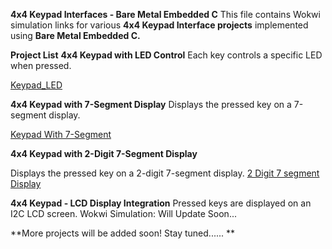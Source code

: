 **4x4 Keypad Interfaces - Bare Metal Embedded C**
This file contains Wokwi simulation links for various **4x4 Keypad Interface projects** implemented using **Bare Metal Embedded C.**


**Project List**
**4x4 Keypad with LED Control**
Each key controls a specific LED when pressed.

[Keypad_LED](https://wokwi.com/projects/424044059555426305)

**4x4 Keypad with 7-Segment Display**
Displays the pressed key on a 7-segment display.

[Keypad With 7-Segment](https://wokwi.com/projects/424159777963196417)

**4x4 Keypad with 2-Digit 7-Segment Display**

Displays the pressed key on a 2-digit 7-segment display.
[2 Digit 7 segment Display](https://wokwi.com/projects/424695432287549441)

**4x4 Keypad - LCD Display Integration**
Pressed keys are displayed on an I2C LCD screen.
Wokwi Simulation: Will Update Soon...


**More projects will be added soon! Stay tuned...... 
**
